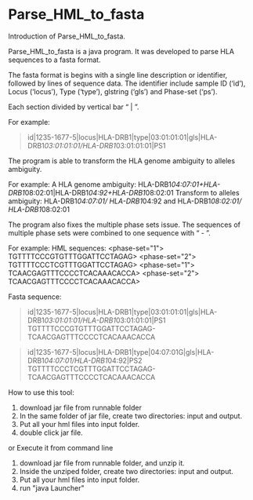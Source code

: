 # Parse_HML_to_fasta
Introduction of Parse_HML_to_fasta.


Parse_HML_to_fasta is a java program. It was developed to parse HLA sequences to a fasta format.

The fasta format is begins with a single line description or identifier, followed by lines of sequence data.
The identifier include sample ID (‘id’), Locus (‘locus’), Type (‘type’), glstring (‘gls’) and Phase-set (‘ps’). 

Each section divided by vertical bar “ | ”.

For example: 
>id|1235-1677-5|locus|HLA-DRB1|type|03:01:01:01|gls|HLA-DRB1*03:01:01:01/HLA-DRB1*03:01:01:01|PS1

The program is able to transform the HLA genome ambiguity to alleles ambiguity.

For example:
A HLA genome ambiguity:
HLA-DRB1*04:07:01+HLA-DRB1*08:02:01|HLA-DRB1*04:92+HLA-DRB1*08:02:01
Transform to alleles ambiguity:
HLA-DRB1*04:07:01/ HLA-DRB1*04:92   and   HLA-DRB1*08:02:01/ HLA-DRB1*08:02:01

The program also fixes the multiple phase sets issue. The sequences of multiple phase sets were combined to one sequence with “ - ”.

For example:
HML sequences:
<phase-set="1">
               <sequence>TGTTTTCCCGTGTTTGGATTCCTAGAG>
<phase-set="2">
               <sequence>TGTTTTCCCTCGTTTGGATTCCTAGAG>
<phase-set="1">
               <sequence>TCAACGAGTTTCCCCTCACAAACACCA>
<phase-set="2">
               <sequence>TCAACGAGTTTCCCCTCACAAACACCA>

Fasta sequence:

>id|1235-1677-5|locus|HLA-DRB1|type|03:01:01:01|gls|HLA-DRB1*03:01:01:01/HLA-DRB1*03:01:01:01|PS1
TGTTTTCCCGTGTTTGGATTCCTAGAG-TCAACGAGTTTCCCCTCACAAACACCA

>id|1235-1677-5|locus|HLA-DRB1|type|04:07:01G|gls|HLA-DRB1*04:07:01/HLA-DRB1*04:92|PS2
TGTTTTCCCTCGTTTGGATTCCTAGAG-TCAACGAGTTTCCCCTCACAAACACCA

How to use this tool:
1. download jar file from runnable folder
2. In the same folder of jar file, create two directories: input and output.
3. Put all your hml files into input folder.
4. double click jar file.

or Execute it from command line
1. download jar file from runnable folder, and unzip it.
2. Inside the unziped folder, create two directories: input and output.
3. Put all your hml files into input folder.
4. run "java Launcher"


